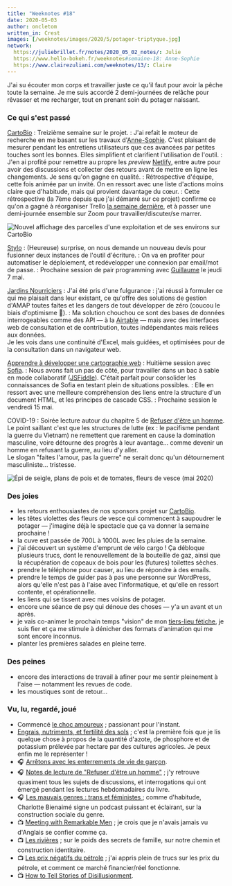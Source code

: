 ```yaml
---
title: "Weeknotes #18"
date: 2020-05-03
author: oncletom
written_in: Crest
images: [/weeknotes/images/2020/5/potager-triptyque.jpg]
network:
  https://juliebrillet.fr/notes/2020_05_02_notes/: Julie
  https://www.hello-bokeh.fr/weeknotes#semaine-18: Anne-Sophie
  https://www.clairezuliani.com/weeknotes/13/: Claire
---
```


J'ai su écouter mon corps et travailler juste ce qu'il faut pour
avoir la pêche toute la semaine. Je me suis accordé 2 demi-journées
de relâche pour rêvasser et me recharger, tout en prenant soin
du potager naissant.

<!--more-->

### Ce qui s'est passé

[CartoBio]
: Treizième semaine sur le projet.
: J'ai refait le moteur de recherche en me basant sur les travaux
  d'[Anne-Sophie]. C'est plaisant de mesurer pendant les entretiens utilisateurs que ces avancées par petites touches sont les bonnes.
  Elles simplifient et clarifient l'utilisation de l'outil.
: J'en ai profité pour remettre au propre les _preview_ [Netlify](https://netlify.com), entre autre pour avoir des discussions et collecter des retours avant de mettre en ligne les changements. Je sens qu'on gagne en qualité.
: Rétrospective d'équipe, cette fois animée par un invité. On en ressort avec une liste d'actions moins claire que d'habitude, mais qui provient davantage du cœur.
: Cette rétrospective (la 7ème depuis que j'ai démarré sur ce projet)
  confirme ce qu'on a gagné à réorganiser Trello [la semaine dernière](/weeknotes/17/), et à passer une demi-journée ensemble sur Zoom
  pour travailler/discuter/se marrer.

![](/weeknotes/images/2020/5/cartobio-parcelles.jpg "Nouvel affichage des parcelles d'une exploitation et de ses environs sur CartoBio")

[Stylo]
: (Heureuse) surprise, on nous demande un nouveau devis
  pour fusionner deux instances de l'outil d'écriture.
: On va en profiter pour automatiser le déploiement, et redévelopper
  une connexion par email/mot de passe.
: Prochaine session de pair programming avec [Guillaume] le jeudi 7 mai.

[Jardins Nourriciers]
: J'ai été pris d'une fulgurance : j'ai réussi à formuler
  ce qui me plaisait dans leur existant, ce qu'offre des solutions
  de gestion d'AMAP toutes faites et les dangers de tout développer de zéro (coucou le biais d'optimisme 👋).
: Ma solution chouchou ce sont des bases de données interrogeables
  comme des API — à la [Airtable](https://airtable.com) — mais avec
  des interfaces web de consultation et de contribution, toutes indépendantes mais reliées aux données.<br>
  Je les vois dans une continuité d'Excel, mais guidées,
  et optimisées pour de la consultation dans un navigateur web.


[Apprendre à développer une cartographie web]
: Huitième session avec [Sofia].
: Nous avons fait un pas de côté, pour travailler dans un bac à sable
  en mode collaboratif ([JSFiddle](https://jsfiddle.net)).
  C'était parfait pour consolider les connaissances de Sofia
  en testant plein de situations possibles.
: Elle en ressort avec une meilleure compréhension des liens entre
  la structure d'un document HTML, et les principes de cascade CSS.
: Prochaine session le vendredi 15 mai.


COVID-19
: Soirée lecture autour du chapitre 5 de [Refuser d'être un homme](https://www.syllepse.net/refuser-d-etre-un-homme-_r_62_i_567.html).<br>
  Le point saillant c'est que les structures de lutte (ex : le pacifisme pendant la guerre du Vietnam) ne remettent que rarement en cause
  la domination masculine, voire détourne des progrès à leur avantage…
  comme devenir un homme en refusant la guerre, au lieu d'y aller.<br>
  Le slogan "faites l'amour, pas la guerre" ne serait donc qu'un détournement masculiniste… tristesse.

![](/weeknotes/images/2020/5/potager-triptyque.jpg "Épi de seigle, plans de pois et de tomates, fleurs de vesce (mai 2020)")

### Des joies

- les retours enthousiastes de nos sponsors projet sur [CartoBio].
- les têtes violettes des fleurs de vesce qui commencent à saupoudrer
  le potager — j'imagine déjà le spectacle que ça va donner la semaine prochaine !
- la cuve est passée de 700L à 1000L avec les pluies de la semaine.
- j'ai découvert un système d'emprunt de vélo cargo ! Ça débloque
  plusieurs trucs, dont le renouvellement de la bouteille de gaz,
  ainsi que la récupération de copeaux de bois pour les (futures) toilettes sèches.
- prendre le téléphone pour causer, au lieu de répondre à des emails.
- prendre le temps de guider pas à pas une personne sur WordPress,
  alors qu'elle n'est pas à l'aise avec l'informatique, et qu'elle
  en ressort contente, et opérationnelle.
- les liens qui se tissent avec mes voisins de potager.
- encore une séance de psy qui dénoue des choses — y'a un avant et un après.
- je vais co-animer le prochain temps "vision" de mon [tiers-lieu fétiche][Usine Vivante], je suis fier et ça me stimule à dénicher
  des formats d'animation qui me sont encore inconnus.
- planter les premières salades en pleine terre.

### Des peines

- encore des interactions de travail à afiner pour me sentir
  pleinement à l'aise — notamment les revues de code.
- les moustiques sont de retour…


### Vu, lu, regardé, joué

- Commencé [le choc amoureux](https://fr.wikipedia.org/wiki/Le_Choc_amoureux) ; passionant pour l'instant.
- [Engrais, nutriments, et fertilité des sols](https://resiliencealimentaire.org/engrais-nutriments-et-fertilite-des-sols/) ;
  c'est la première fois que je lis quelque chose à propos de la quantité
  d'azote, de phosphore et de potassium prélevée par hectare par des cultures agricoles. Je peux enfin me le représenter !
- 🎧 [Arrêtons avec les enterrements de vie de garçon](https://player.fm/series/mansplaining-2466867/arretons-avec-les-enterrements-de-vie-de-garcon).
- 🎧 [Notes de lecture de "Refuser d'être un homme"](https://anchor.fm/floraisons/episodes/2-4--Refuser-dtre-un-homme-John-Stoltenberg-ebgqm7) ;
  j'y retrouve quasiment tous les sujets de discussions, et interrogations
  qui ont émergé pendant les lectures hebdomadaires du livre.
- 🎧 [Les mauvais genres : trans et féministes ](https://www.arteradio.com/son/61663807/les_mauvais_genres_trans_et_feministes_25) ;
  comme d'habitude, Charlotte Bienaimé signe un podcast puissant
  et éclairant, sur la construction sociale du genre.
- 📺 [Meeting with Remarkable Men](https://www.meetingswithremarkablemen.com/) ; je crois que je n'avais jamais
  vu d'Anglais se confier comme ça.
- 📺 [Les rivières](http://lesrivieres.maihua.fr/) ; sur le poids
  des secrets de famille, sur notre chemin et construction identitaire.
- 📺 [Les prix négatifs du pétrole](https://www.youtube.com/watch?v=Qf-VuCNLA8I) ; j'ai appris plein de trucs sur les prix du pétrole, et
  comment ce marché financier/réel fonctionne.
- 📺 [How to Tell Stories of Disillusionment](https://www.youtube.com/watch?v=1NXt0I8Z3do).


[détour.studio]: /
[Stylo]: https://github.com/EcrituresNumeriques/stylo
[Jardins Nourriciers]: https://www.lesjardinsnourriciers.com/
[CartoBio]: https://cartobio.org/
[Usine Vivante]: https://www.usinevivante.org
[Apprendre à développer une cartographie web]: https://github.com/sofiaboulaarab/carto_recherche

[Sofia]: https://twitter.com/sofiaboulaarab
[Anne-Sophie]: https://hello-bokeh.fr
[Guillaume]: https://www.yuzutech.fr/
